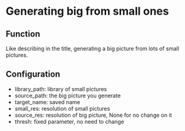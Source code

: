 # Generating big from small ones

## Function
Like describing in the title, generating a big picture from lots of small pictures.

## Configuration
- library_path: library of small pictures
- source_path: the big picture you generate
- target_name: saved name
- small_res: resolution of small pictures
- source_res: resolution of big picture, None for no change on it
- thresh: fixed parameter, no need to change